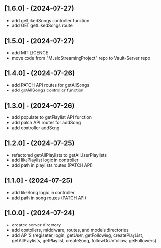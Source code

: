 ## [1.6.0] - (2024-07-27)
- add getLikedSongs controller function
- add GET getLikedSongs route 

## [1.5.0] - (2024-07-27)
- add MIT LICENCE
- move code from "MusicStreamingProject" repo to Vault-Server repo

## [1.4.0] - (2024-07-26)
- add PATCH API routes for getAllSongs
- add getAllSongs controller function 

## [1.3.0] - (2024-07-26)
- add populate to getPlaylist API function
- add patch API routes for addSong
- add controller addSong

## [1.2.0] - (2024-07-25)
- refactored getAllPlaylists to getAllUserPlaylists
- add likePlaylist logic in controller
- add path in playlists routes (PATCH API)

## [1.1.0] - (2024-07-25)
- add likeSong logic in controller
- add path in song routes (PATCH API)

## [1.0.0] - (2024-07-24)
- created server directory
- add contollers, middlware, routes, and models directories
- add API'S (regiseter, login, getUser, getFollowing, createPlayList, getAllPlaylists, getPlaylist, createSong, followOrUnfollow, getFollowers)